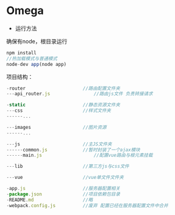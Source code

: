 # Omega

-   运行方法

确保有node，根目录运行

```javascript
npm install
//热加载模式与普通模式
node-dev app(node app)
```



项目结构：

```javascript
-router 					//路由配置文件夹
---api_router.js				//路由js文件 负责转接请求

-static						//静态资源文件夹
---css						//样式文件夹
------...

---images					//图片资源
------...

---js						//主JS文件夹
------common.js				//暂时封装了一个ajax模块
------main.js					//配置vue路由与根元素挂载

---lib						//第三方js与css文件

---vue						//vue单文件文件夹

-app.js						//服务器配置相关
-package.json				//项目依赖包目录
-README.md					//略
-webpack.config.js			//废弃 配置已经在服务器配置文件中合并
```



